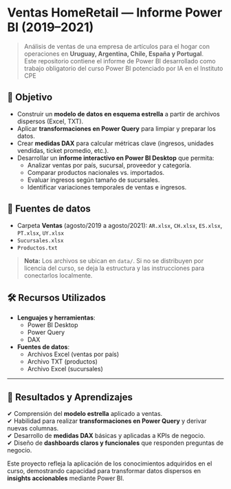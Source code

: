 # Ventas HomeRetail — Informe Power BI (2019–2021)

> Análisis de ventas de una empresa de artículos para el hogar con operaciones en **Uruguay, Argentina, Chile, España y Portugal**.  
> Este repositorio contiene el informe de Power BI desarrollado como trabajo obligatorio del curso Power BI potenciado por IA en el Instituto CPE

## 🎯 Objetivo
- Construir un **modelo de datos en esquema estrella** a partir de archivos dispersos (Excel, TXT).  
- Aplicar **transformaciones en Power Query** para limpiar y preparar los datos.  
- Crear **medidas DAX** para calcular métricas clave (ingresos, unidades vendidas, ticket promedio, etc.).  
- Desarrollar un **informe interactivo en Power BI Desktop** que permita:  
  - Analizar ventas por país, sucursal, proveedor y categoría.  
  - Comparar productos nacionales vs. importados.  
  - Evaluar ingresos según tamaño de sucursales.  
  - Identificar variaciones temporales de ventas e ingresos.  

## 📁 Fuentes de datos
- Carpeta **Ventas** (agosto/2019 a agosto/2021): `AR.xlsx`, `CH.xlsx`, `ES.xlsx`, `PT.xlsx`, `UY.xlsx`
- `Sucursales.xlsx`
- `Productos.txt`

> **Nota:** Los archivos se ubican en `data/`. Si no se distribuyen por licencia del curso, se deja la estructura y las instrucciones para conectarlos localmente.

## 🛠️ Recursos Utilizados  
- **Lenguajes y herramientas**:  
  - Power BI Desktop  
  - Power Query  
  - DAX  
- **Fuentes de datos**:  
  - Archivos Excel (ventas por país)  
  - Archivo TXT (productos)  
  - Archivo Excel (sucursales)  

---

## 🚀 Resultados y Aprendizajes  
✔ Comprensión del **modelo estrella** aplicado a ventas.  
✔ Habilidad para realizar **transformaciones en Power Query** y derivar nuevas columnas.  
✔ Desarrollo de **medidas DAX** básicas y aplicadas a KPIs de negocio.  
✔ Diseño de **dashboards claros y funcionales** que responden preguntas de negocio.  

Este proyecto refleja la aplicación de los conocimientos adquiridos en el curso, demostrando capacidad para transformar datos dispersos en **insights accionables** mediante Power BI.  




